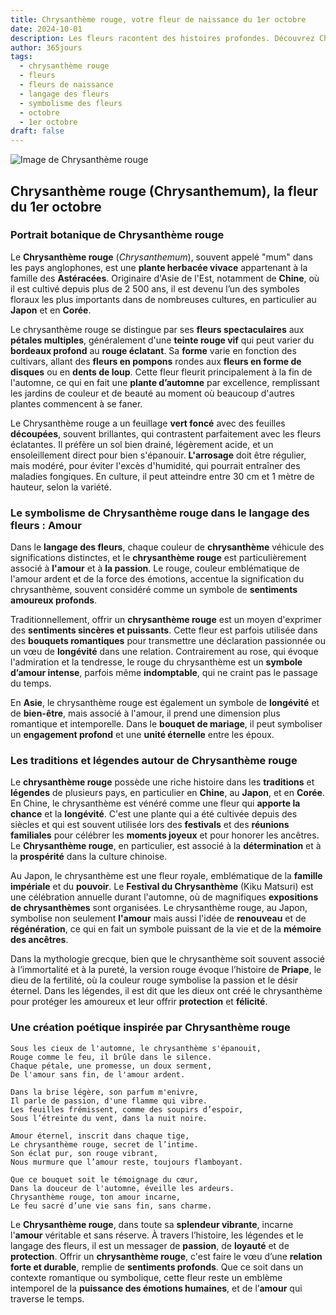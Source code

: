 ```yaml
---
title: Chrysanthème rouge, votre fleur de naissance du 1er octobre
date: 2024-10-01
description: Les fleurs racontent des histoires profondes. Découvrez Chrysanthème rouge, votre fleur de naissance du 1er octobre, ses symboles et récits fascinants. Plongez dans sa signification et son langage unique dans l'art floral.
author: 365jours
tags:
  - chrysanthème rouge
  - fleurs
  - fleurs de naissance
  - langage des fleurs
  - symbolisme des fleurs
  - octobre
  - 1er octobre
draft: false
---
```


![Image de Chrysanthème rouge](https://cdn.pixabay.com/photo/2019/10/06/13/30/chrysanthemums-4530240_1280.jpg#center)


## Chrysanthème rouge (Chrysanthemum), la fleur du 1er octobre

### Portrait botanique de Chrysanthème rouge

Le **Chrysanthème rouge** (_Chrysanthemum_), souvent appelé "mum" dans les pays anglophones, est une **plante herbacée vivace** appartenant à la famille des **Astéracées**. Originaire d'Asie de l'Est, notamment de **Chine**, où il est cultivé depuis plus de 2 500 ans, il est devenu l’un des symboles floraux les plus importants dans de nombreuses cultures, en particulier au **Japon** et en **Corée**.

Le chrysanthème rouge se distingue par ses **fleurs spectaculaires** aux **pétales multiples**, généralement d'une **teinte rouge vif** qui peut varier du **bordeaux profond** au **rouge éclatant**. Sa **forme** varie en fonction des cultivars, allant des **fleurs en pompons** rondes aux **fleurs en forme de disques** ou en **dents de loup**. Cette fleur fleurit principalement à la fin de l'automne, ce qui en fait une **plante d’automne** par excellence, remplissant les jardins de couleur et de beauté au moment où beaucoup d'autres plantes commencent à se faner.

Le Chrysanthème rouge a un feuillage **vert foncé** avec des feuilles **découpées**, souvent brillantes, qui contrastent parfaitement avec les fleurs éclatantes. Il préfère un sol bien drainé, légèrement acide, et un ensoleillement direct pour bien s'épanouir. **L'arrosage** doit être régulier, mais modéré, pour éviter l'excès d'humidité, qui pourrait entraîner des maladies fongiques. En culture, il peut atteindre entre 30 cm et 1 mètre de hauteur, selon la variété.

### Le symbolisme de Chrysanthème rouge dans le langage des fleurs : Amour

Dans le **langage des fleurs**, chaque couleur de **chrysanthème** véhicule des significations distinctes, et le **chrysanthème rouge** est particulièrement associé à **l'amour** et à **la passion**. Le rouge, couleur emblématique de l'amour ardent et de la force des émotions, accentue la signification du chrysanthème, souvent considéré comme un symbole de **sentiments amoureux profonds**.

Traditionnellement, offrir un **chrysanthème rouge** est un moyen d'exprimer des **sentiments sincères et puissants**. Cette fleur est parfois utilisée dans des **bouquets romantiques** pour transmettre une déclaration passionnée ou un vœu de **longévité** dans une relation. Contrairement au rose, qui évoque l'admiration et la tendresse, le rouge du chrysanthème est un **symbole d’amour intense**, parfois même **indomptable**, qui ne craint pas le passage du temps.

En **Asie**, le chrysanthème rouge est également un symbole de **longévité** et de **bien-être**, mais associé à l'amour, il prend une dimension plus romantique et intemporelle. Dans le **bouquet de mariage**, il peut symboliser un **engagement profond** et une **unité éternelle** entre les époux.

### Les traditions et légendes autour de Chrysanthème rouge

Le **chrysanthème rouge** possède une riche histoire dans les **traditions** et **légendes** de plusieurs pays, en particulier en **Chine**, au **Japon**, et en **Corée**. En Chine, le chrysanthème est vénéré comme une fleur qui **apporte la chance** et la **longévité**. C'est une plante qui a été cultivée depuis des siècles et qui est souvent utilisée lors des **festivals** et des **réunions familiales** pour célébrer les **moments joyeux** et pour honorer les ancêtres. Le **Chrysanthème rouge**, en particulier, est associé à la **détermination** et à la **prospérité** dans la culture chinoise.

Au Japon, le chrysanthème est une fleur royale, emblématique de la **famille impériale** et du **pouvoir**. Le **Festival du Chrysanthème** (Kiku Matsuri) est une célébration annuelle durant l'automne, où de magnifiques **expositions de chrysanthèmes** sont organisées. Le chrysanthème rouge, au Japon, symbolise non seulement **l'amour** mais aussi l'idée de **renouveau** et de **régénération**, ce qui en fait un symbole puissant de la vie et de la **mémoire des ancêtres**.

Dans la mythologie grecque, bien que le chrysanthème soit souvent associé à l’immortalité et à la pureté, la version rouge évoque l’histoire de **Priape**, le dieu de la fertilité, où la couleur rouge symbolise la passion et le désir éternel. Dans les légendes, il est dit que les dieux ont créé le chrysanthème pour protéger les amoureux et leur offrir **protection** et **félicité**.

### Une création poétique inspirée par Chrysanthème rouge

```
Sous les cieux de l'automne, le chrysanthème s'épanouit,
Rouge comme le feu, il brûle dans le silence.
Chaque pétale, une promesse, un doux serment,
De l'amour sans fin, de l'amour ardent.

Dans la brise légère, son parfum m'enivre,
Il parle de passion, d'une flamme qui vibre.
Les feuilles frémissent, comme des soupirs d’espoir,
Sous l’étreinte du vent, dans la nuit noire.

Amour éternel, inscrit dans chaque tige,
Le chrysanthème rouge, secret de l’intime.
Son éclat pur, son rouge vibrant,
Nous murmure que l’amour reste, toujours flamboyant.

Que ce bouquet soit le témoignage du cœur,
Dans la douceur de l'automne, éveille les ardeurs.
Chrysanthème rouge, ton amour incarne,
Le feu sacré d’une vie sans fin, sans charme.
```

Le **Chrysanthème rouge**, dans toute sa **splendeur vibrante**, incarne l'**amour** véritable et sans réserve. À travers l’histoire, les légendes et le langage des fleurs, il est un messager de **passion**, de **loyauté** et de **protection**. Offrir un **chrysanthème rouge**, c'est faire le vœu d’une **relation forte et durable**, remplie de **sentiments profonds**. Que ce soit dans un contexte romantique ou symbolique, cette fleur reste un emblème intemporel de la **puissance des émotions humaines**, et de l’**amour** qui traverse le temps.
